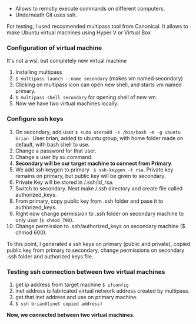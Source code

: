 - Allows to remotly execute commands on different computers.
- Underneath Git uses ssh.

For testing, I used reccomended multipass tool from Canonical. It allows to make Ubuntu virtual machines using Hyper V or Virtual Box

### Configuration of virtual machine
It's not a wsl, but completely new virtual machine 
1. Installing multipass
2. `$ multipass launch --name secondary` (makes vm named secondary)
3. Clicking on multipass icon can open new shell, and starts vm named primary.
4. `$ multipass shell secondary` for opening shell of new vm.
5. Now we have two virtual machines locally. 

### Configure ssh keys
1. On secondary, add user `$ sudo useradd -s /bin/bash -m -g ubuntu brian ` User brian, added to ubuntu group, with home folder made on default, with bash shell to use.
2. Change a password for that user.
3. Change a user by su command.
4. **Secondary will be our target machine to connect from Primary**.
5. We add ssh keygen to primary ` $ ssh-keygen -t rsa`. Private key remains on primary, but public key will be given to secondary.
6. Private Key will be stored in /.ssh/id_rsa.
7. Switch to secondary. Next make /.ssh directory and create file called authorized_keys.
8. From primary, copy public key from .ssh folder and pase it to authorized_keys.
9. Right now change permission to .ssh folder on secondary machine to only user (`$ chmod 700`).
10. Change permission to .ssh/authorized_keys on secondary machine ($ chmod 600).

To this point, I generated a ssh keys on primary (public and private), copied public key from primary to secondary, change permissions on secondary .ssh folder and authorized keys file. 

### Testing ssh connection between two virtual machines
1. get ip address from target machine `$ ifconfig`
2. inet address is fabricated virtual network address created by multipass.
3. get that inet address and use on primary machine.
4. `$ ssh brian@(inet copied address)`

**Now, we connected between two virtual machines.**